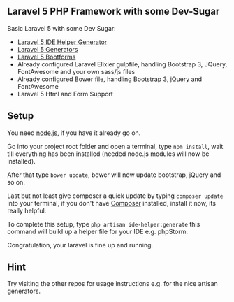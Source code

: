 ## Laravel 5 PHP Framework with some Dev-Sugar

Basic Laravel 5 with some Dev Sugar:
* [Laravel 5 IDE Helper Generator](https://github.com/barryvdh/laravel-ide-helper)
* [Laravel 5 Generators](https://github.com/laracasts/Laravel-5-Generators-Extended)
* [Laravel 5 Bootforms](https://github.com/adamwathan/bootforms)
* Already configured Laravel Elixier gulpfile, handling Bootstrap 3, JQuery, FontAwesome and your own sass/js files
* Already configured Bower file, handling Bootstrap 3, jQuery and FontAwesome
* Laravel 5 Html and Form Support

## Setup

You need [node.js](https://nodejs.org/), if you have it already go on.

Go into your project root folder and open a terminal, type `npm install`, wait till everything has been installed (needed node.js modules will now be installed).

After that type `bower update`, bower will now update bootstrap, jQuery and so on.

Last but not least give composer a quick update by typing `composer update` into your terminal, if you don't have [Composer](https://getcomposer.org/) installed, install it now, its really helpful.

To complete this setup, type `php artisan ide-helper:generate` this command will build up a helper file for your IDE e.g. phpStorm.

Congratulation, your laravel is fine up and running.

## Hint

Try visiting the other repos for usage instructions e.g. for the nice artisan generators.